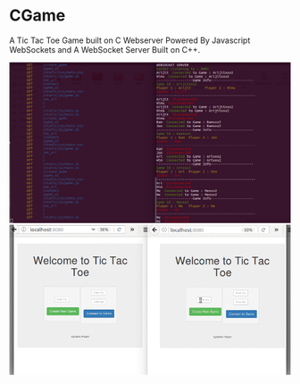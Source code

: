 # CGame
A Tic Tac Toe Game built on C Webserver Powered By Javascript WebSockets and A WebSocket Server Built on C++.

<img src="imgs/screen1.png"/>
<br>
<img src="imgs/screen2.gif"/>
